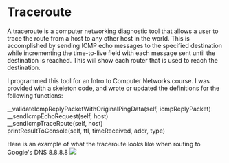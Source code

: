 # Traceroute
 
A traceroute is a computer networking diagnostic tool that allows a user to trace the route from a host to any other host in the world. This is accomplished by sending ICMP echo messages to the specified destination while incrementing the time-to-live field with each message sent until the destination is reached. This will show each router that is used to reach the destination.

I programmed this tool for an Intro to Computer Networks course. I was provided with a skeleton code, and wrote or updated the definitions for the following functions:

__validateIcmpReplyPacketWithOriginalPingData(self, icmpReplyPacket) <br>
__sendIcmpEchoRequest(self, host) <br>
__sendIcmpTraceRoute(self, host) <br>
printResultToConsole(self, ttl, timeReceived, addr, type)

Here is an example of what the traceroute looks like when routing to Google's DNS 8.8.8.8
<img src=https://i.imgur.com/cs6Udon.png>